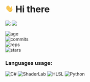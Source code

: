 # <img src="https://raw.githubusercontent.com/REgorion/REgorion/main/wave.gif" width="25px"> Hi there 
<!--[![Anurag's GitHub stats](https://github-readme-stats.vercel.app/api?username=REgorion)](https://github.com/anuraghazra/github-readme-stats)-->
<img src="https://visitor-badge.glitch.me/badge?page_id=REgorion.visitor-badge&color=5194f0" /> <img src="https://img.shields.io/github/followers/REgorion?style=social" />

![age](https://img.shields.io/static/v1?style=for-the-badge&label=Account%20age%3A&color=555&labelColor=%23ffd33d&message=4%20years)<br/>
![commits](https://img.shields.io/static/v1?style=for-the-badge&label=Сommits%3A&color=555&labelColor=%230366d6&message=106)<br/>
![reps](https://img.shields.io/static/v1?style=for-the-badge&label=Repos%3A&color=555&labelColor=%236a737d&message=5)<br/>
![stars](https://img.shields.io/static/v1?style=for-the-badge&label=Stars%3A&color=555&labelColor=%23fff5b1&message=1%20recived)<br/>



### Languages usage:
![C#](https://img.shields.io/static/v1?style=flat&label=C%23&color=555&labelColor=%23178600&message=48.7%25)
![ShaderLab](https://img.shields.io/static/v1?style=flat&label=ShaderLab&color=555&labelColor=%23ededed&message=43.4%25)
![HLSL](https://img.shields.io/static/v1?style=flat&label=HLSL&color=555&labelColor=%23ededed&message=7.3%25)
![Python](https://img.shields.io/static/v1?style=flat&label=Python&color=555&labelColor=%233572A5&message=0.4%25)
